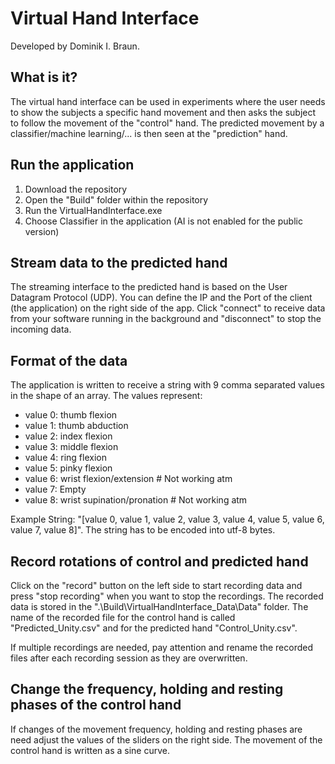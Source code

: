 # Virtual Hand Interface
Developed by Dominik I. Braun.

## What is it?
The virtual hand interface can be used in experiments where the user needs to show the subjects a specific hand movement and then asks the subject to follow the movement of the "control" hand. The predicted movement by a classifier/machine learning/... is then seen at the "prediction" hand. 

## Run the application
1) Download the repository 
2) Open the "Build" folder within the repository
3) Run the VirtualHandInterface.exe
4) Choose Classifier in the application (AI is not enabled for the public version)

## Stream data to the predicted hand
The streaming interface to the predicted hand is based on the User Datagram Protocol (UDP). You can define the IP and the Port of the client (the application) on the right side of the app. Click "connect" to receive data from your software running in the background and "disconnect" to stop the incoming data. 

## Format of the data
The application is written to receive a string with 9 comma separated values in the shape of an array. The values represent:
- value 0: thumb flexion
- value 1: thumb abduction
- value 2: index flexion
- value 3: middle flexion
- value 4: ring flexion
- value 5: pinky flexion
- value 6: wrist flexion/extension # Not working atm
- value 7: Empty
- value 8: wrist supination/pronation # Not working atm

Example String: "[value 0, value 1, value 2, value 3, value 4, value 5, value 6, value 7, value 8]". The string has to be encoded into utf-8 bytes. 

## Record rotations of control and predicted hand
Click on the "record" button on the left side to start recording data and press "stop recording" when you want to stop the recordings. The recorded data is stored in the ".\Build\VirtualHandInterface_Data\Data\" folder. The name of the recorded file for the control hand is called "Predicted_Unity.csv" and for the predicted hand "Control_Unity.csv".

If multiple recordings are needed, pay attention and rename the recorded files after each recording session as they are overwritten. 

## Change the frequency, holding and resting phases of the control hand
If changes of the movement frequency, holding and resting phases are need adjust the values of the sliders on the right side. The movement of the control hand is written as a sine curve. 
